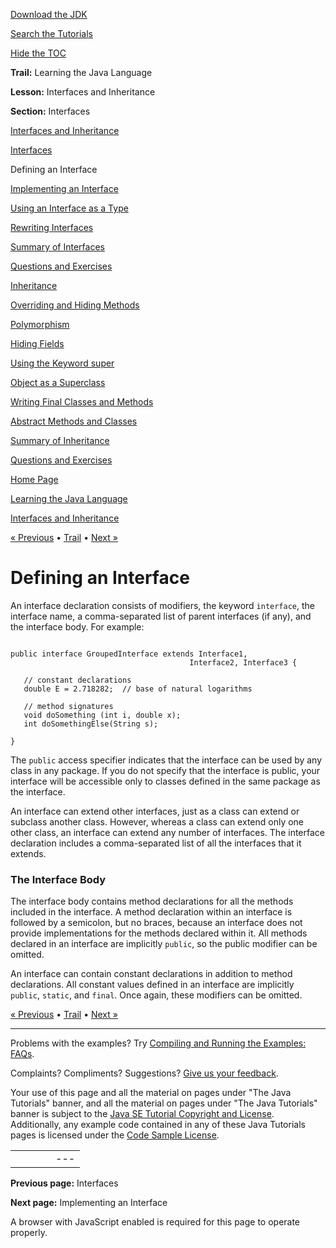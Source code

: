 [Download
the JDK](http://java.sun.com/javase/6/download.jsp)
  
[Search the
Tutorials](../../search.html)
  
[Hide the TOC](javascript:toggleLeft())

**Trail:** Learning the Java Language
  
**Lesson:** Interfaces and Inheritance
  
**Section:** Interfaces

[Interfaces and Inheritance](index.html)

[Interfaces](createinterface.html)

Defining an Interface

[Implementing an Interface](usinginterface.html)

[Using an Interface as a Type](interfaceAsType.html)

[Rewriting Interfaces](nogrow.html)

[Summary of Interfaces](summary-interface.html)

[Questions and Exercises](QandE/interfaces-questions.html)

[Inheritance](subclasses.html)

[Overriding and Hiding Methods](override.html)

[Polymorphism](polymorphism.html)

[Hiding Fields](hidevariables.html)

[Using the Keyword super](super.html)

[Object as a Superclass](objectclass.html)

[Writing Final Classes and Methods](final.html)

[Abstract Methods and Classes](abstract.html)

[Summary of Inheritance](summaryinherit.html)

[Questions and Exercises](QandE/inherit-questions.html)

[Home Page](../../index.html)
>
[Learning the Java Language](../index.html)
>
[Interfaces and Inheritance](index.html)

[« Previous](createinterface.html) • [Trail](../TOC.html) • [Next »](usinginterface.html)

# Defining an Interface

An interface declaration consists of modifiers, the keyword `interface`,
the interface name, a comma-separated list of parent interfaces (if any), and the interface body. For example:

```

public interface GroupedInterface extends Interface1,
                                        Interface2, Interface3 {

   // constant declarations
   double E = 2.718282;  // base of natural logarithms

   // method signatures
   void doSomething (int i, double x);
   int doSomethingElse(String s);

}

```

The `public` access specifier indicates that the interface can be used by any
class in any package. If you do not specify that the interface
is public, your interface will be accessible only to classes
defined in the same package as the interface.

An interface can extend other interfaces,
just as a class can extend or subclass another class. However,
whereas a class can extend only one other class, an interface
can extend any number of interfaces. The interface declaration includes
a comma-separated list of all the interfaces that it extends.

### The Interface Body

The interface body contains method declarations for all the
methods included in the interface. A method declaration within
an interface is followed by a semicolon, but no braces, because
an interface does not provide implementations for the methods
declared within it. All methods declared in an interface are implicitly
`public`, so the public modifier can be omitted.

An interface can contain constant declarations in addition to
method declarations. All constant values defined in an interface
are implicitly `public`, `static`, and `final`. Once again, these
modifiers can be omitted.

[« Previous](createinterface.html)
•
[Trail](../TOC.html)
•
[Next »](usinginterface.html)

---

Problems with the examples? Try [Compiling and Running
the Examples: FAQs](../../information/run-examples.html).
  
Complaints? Compliments? Suggestions? [Give
us your feedback](http://download.oracle.com/javase/feedback.html).

Your use of this page and all the material on pages under "The Java Tutorials" banner,
and all the material on pages under "The Java Tutorials" banner is subject to the [Java SE Tutorial Copyright
and License](../../information/license.html).
Additionally, any example code contained in any of these Java
Tutorials pages is licensed under the
[Code
Sample License](http://developers.sun.com/license/berkeley_license.html).

|  |  |  |  |  |
| --- | --- | --- | --- | --- |
| |  |  | | --- | --- | | duke image | Oracle logo | | [About Oracle](http://www.oracle.com/us/corporate/index.html) | [Oracle Technology Network](http://www.oracle.com/technology/index.html) | [Terms of Service](https://www.samplecode.oracle.com/servlets/CompulsoryClickThrough?type=TermsOfService) | Copyright © 1995, 2011 Oracle and/or its affiliates. All rights reserved. |

**Previous page:** Interfaces
  
**Next page:** Implementing an Interface




A browser with JavaScript enabled is required for this page to operate properly.